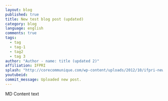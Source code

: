 ```yaml
---
layout: blog
published: true
title: New test blog post (updated)
category: blog
language: english
comments: true
tags: 
  - tag
  - tag-1
  - tag2
  - tag 3
author: "Author - name: title (updated 2)"
affiliation: IFPRI
splash: "http://corecommunique.com/wp-content/uploads/2012/10/ifpri-new.png"
youtubeid: 
commit_message: Uploaded new post.
---
```

MD Content text